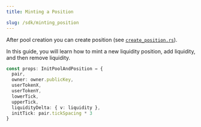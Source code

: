 ```yaml
---
title: Minting a Position

slug: /sdk/minting_position
---
```


After pool creation you can create position (see [`create_position.rs`](https://github.com/invariant-labs/protocol/blob/master/programs/invariant/src/instructions/create_state.rs)).

In this guide, you will learn how to mint a new liquidity position, add liquidity, and then remove liquidity.

```ts
const props: InitPoolAndPosition = {
  pair,
  owner: owner.publicKey,
  userTokenX,
  userTokenY,
  lowerTick,
  upperTick,
  liquidityDelta: { v: liquidity },
  initTick: pair.tickSpacing * 3
}
```
